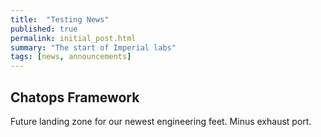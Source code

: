 ```yaml
---
title:  "Testing News"
published: true
permalink: initial_post.html
summary: "The start of Imperial labs"
tags: [news, announcements]
---
```



## Chatops Framework

Future landing zone for our newest engineering feet. Minus exhaust port.
